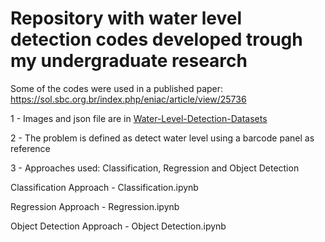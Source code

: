 # Repository with water level detection codes developed trough my undergraduate research

Some of the codes were used in a published paper: https://sol.sbc.org.br/index.php/eniac/article/view/25736

1 - Images and json file are in  [ Water-Level-Detection-Datasets](https://github.com/domingues100/Water-Level-Detection-Datasets)

2 - The problem is defined as detect water level using a barcode panel as reference

3 - Approaches used: Classification, Regression and Object Detection

Classification Approach - Classification.ipynb

Regression Approach - Regression.ipynb

Object Detection Approach - Object Detection.ipynb
